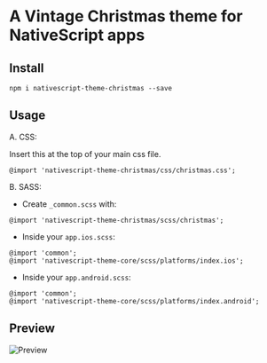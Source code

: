 # A Vintage Christmas theme for NativeScript apps

## Install

```
npm i nativescript-theme-christmas --save
```

## Usage

A. CSS:

Insert this at the top of your main css file.
```
@import 'nativescript-theme-christmas/css/christmas.css';
```

B. SASS:

* Create `_common.scss` with:

```
@import 'nativescript-theme-christmas/scss/christmas';
```

* Inside your `app.ios.scss`:

```
@import 'common';
@import 'nativescript-theme-core/scss/platforms/index.ios';
```

* Inside your `app.android.scss`:

```
@import 'common';
@import 'nativescript-theme-core/scss/platforms/index.android';
```

## Preview

![Preview](https://cdn.filestackcontent.com/3CvdhJgSg6Hv3D2GmzuC?v=0)
